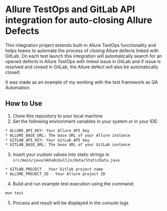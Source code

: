 # Allure TestOps and GitLab API integration for auto-closing Allure Defects

This integration project extends built-in Allure TestOps functionality and helps teams to automate the process of closing 
Allure defects linked with GitLab. On each test launch this integration will automatically search for an opened 
defects in Allure TestOps with linked issue in GitLab and if issue is resolved and closed in GitLab, the 
Allure defect will also be automatically closed.

It was made as an example of my working with the test framework as QA Automation. 

## How to Use

1. Clone this repository to your local machine
2. Set the following environment variables in your system or in your IDE:

```bash
* ALLURE_API_KEY: Your Allure API key
* ALLURE_BASE_URL: The base URL of your Allure instance
* GITLAB_API_KEY: Your GitLab API key
* GITLAB_BASE_URL: The base URL of your GitLab instance
```
3. Insert your custom values into static strings in `src/main/java/mkhabibullin/data/StaticData.java`
```bash
* GITLAB_PROJECT - Your Gitlab project name
* ALLURE_PROJECT_ID - Your Allure project ID
```
4. Build and run example test execution using the command:
```bash
mvn test
```
5. Process and result will be displayed in the console logs
